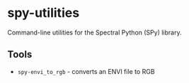 # spy-utilities
Command-line utilities for the Spectral Python (SPy) library.

## Tools

* `spy-envi_to_rgb` - converts an ENVI file to RGB
